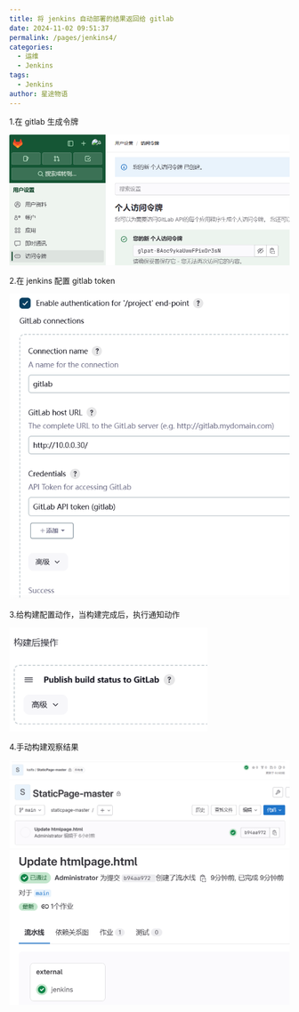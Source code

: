 ```yaml
---
title: 将 jenkins 自动部署的结果返回给 gitlab
date: 2024-11-02 09:51:37
permalink: /pages/jenkins4/
categories:
  - 运维
  - Jenkins
tags:
  - Jenkins
author: 星途物语
---
```

1.在 gitlab 生成令牌

 <img src="/img/image-20240911220416960.png" alt="image-20240911220416960" style="zoom:80%;" />

2.在 jenkins 配置 gitlab token

 <img src="/img/image-20240911220623493.png" alt="image-20240911220623493" style="zoom:80%;" />

3.给构建配置动作，当构建完成后，执行通知动作

 <img src="/img/image-20240911221055107.png" alt="image-20240911221055107" style="zoom:80%;" />

4.手动构建观察结果

<img src="/img/image-20240911221242803.png" alt="image-20240911221242803" style="zoom:80%;" />

 <img src="/img/image-20240911221254671.png" alt="image-20240911221254671" style="zoom:80%;" />

 <img src="/img/image-20240911221226442.png" alt="image-20240911221226442" style="zoom:80%;" />